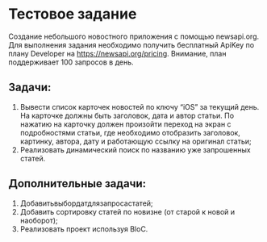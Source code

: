 # Тестовое задание
Создание небольшого новостного приложения с помощью newsapi.org.
Для выполнения задания необходимо получить бесплатный ApiKey по плану Developer на https://newsapi.org/pricing. Внимание, план поддерживает 100 запросов в день.
## Задачи:
1) Вывести список карточек новостей по ключу “iOS” за текущий день. На карточке должны быть заголовок, дата и автор статьи. По нажатию на карточку должен произойти переход на экран с подробностями статьи, где необходимо отобразить заголовок, картинку, автора, дату и работающую ссылку на оригинал статьи;
2) Реализовать динамический поиск по названию уже запрошенных статей.
##  Дополнительные задачи:
1) Добавитьвыбордатдлязапросастатей;
2) Добавить сортировку статей по новизне (от старой к новой и наоборот);
3) Реализовать проект используя BloC.
